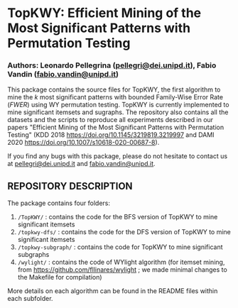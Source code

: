 # TopKWY: Efficient Mining of the Most Significant Patterns with Permutation Testing
### Authors: Leonardo Pellegrina (pellegri@dei.unipd.it), Fabio Vandin (fabio.vandin@unipd.it)

This package contains the source files for TopKWY, the first algorithm to mine the *k* most significant patterns with bounded Family-Wise Error Rate (*FWER*) using WY permutation testing.
TopKWY is currently implemented to mine significant itemsets and sugraphs.
The repository also contains all the datasets and the scripts to reproduce all experiments described in our papers "Efficient Mining of the Most Significant Patterns with Permutation Testing" (KDD 2018 https://doi.org/10.1145/3219819.3219997 and DAMI 2020 https://doi.org/10.1007/s10618-020-00687-8).

If you find any bugs with this package, please do not hesitate to contact us at pellegri@dei.unipd.it and fabio.vandin@unipd.it.


## REPOSITORY DESCRIPTION

The package contains four folders:

1. `/TopKWY/` : contains the code for the BFS version of TopKWY to mine significant itemsets
2. `/topkwy-dfs/` : contains the code for the DFS version of TopKWY to mine significant itemsets
3. `/topkwy-subgraph/` : contains the code for TopKWY to mine significant subgraphs
4. `/wylight/` : contains the code of WYlight algorithm (for itemset mining, from https://github.com/fllinares/wylight ; we made minimal changes to the Makefile for compilation)

More details on each algorithm can be found in the README files within each subfolder.
